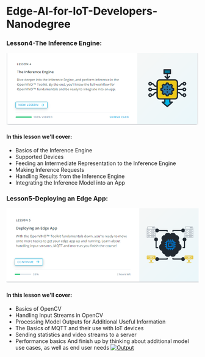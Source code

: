 # Edge-AI-for-IoT-Developers-Nanodegree

### Lesson4-The Inference Engine:
![image](https://github.com/spregler/Edge-AI-for-IoT-Developers-Nanodegree/blob/master/Resources/Capture.PNG)

#### In this lesson we'll cover:

* Basics of the Inference Engine
* Supported Devices
* Feeding an Intermediate Representation to the Inference Engine
* Making Inference Requests
* Handling Results from the Inference Engine
* Integrating the Inference Model into an App

### Lesson5-Deploying an Edge App:
![image](https://github.com/spregler/Edge-AI-for-IoT-Developers-Nanodegree/blob/master/Resources/Capture2.PNG)
#### In this lesson we'll cover:
* Basics of OpenCV
* Handling Input Streams in OpenCV
* Processing Model Outputs for Additional Useful Information
* The Basics of MQTT and their use with IoT devices
* Sending statistics and video streams to a server
* Performance basics
And finish up by thinking about additional model use cases, as well as end user needs
[![Output](http://img.youtube.com/vi/TfCRmLI_Pbs/0.jpg)](http://www.youtube.com/watch?v=TfCRmLI_Pbs "Output")
